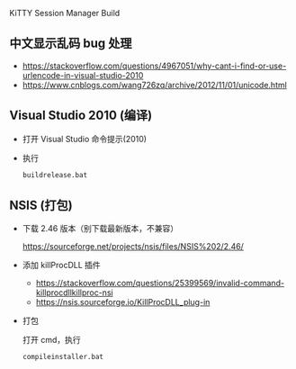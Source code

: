 KiTTY Session Manager Build

## 中文显示乱码 bug 处理

* https://stackoverflow.com/questions/4967051/why-cant-i-find-or-use-urlencode-in-visual-studio-2010
* https://www.cnblogs.com/wang726zq/archive/2012/11/01/unicode.html

## Visual Studio 2010 (编译)

* 打开 Visual Studio 命令提示(2010)
* 执行

    ```bat
    buildrelease.bat
    ```

## NSIS (打包)

* 下载 2.46 版本（别下载最新版本，不兼容）

    https://sourceforge.net/projects/nsis/files/NSIS%202/2.46/
* 添加 killProcDLL 插件

    * https://stackoverflow.com/questions/25399569/invalid-command-killprocdllkillproc-nsi
    * https://nsis.sourceforge.io/KillProcDLL_plug-in
* 打包

    打开 cmd，执行
    ```bat
    compileinstaller.bat
    ```
